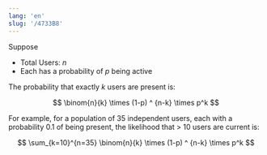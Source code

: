 ```yaml
---
lang: 'en'
slug: '/4733B8'
---
```


Suppose

- Total Users: $n$
- Each has a probability of $p$ being active

The probability that exactly $k$ users are present is:

$$
\binom{n}{k} \times (1-p) ^ {n-k}  \times p^k
$$

For example, for a population of 35 independent users, each with a probability 0.1 of being present, the likelihood that > 10 users are current is:

$$
\sum_{k=10}^{n=35} \binom{n}{k} \times (1-p) ^ {n-k}  \times p^k
$$
